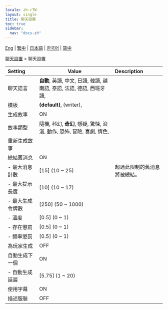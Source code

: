 ```yaml
---
locale: zh-rTW
layout: single
title: 聊天設置
toc: true
sidebar:
  nav: "docs-zh"
---
```

[Eng](/dancexr/menu/2025.4/chat/chat_settings) | [繁中](/tw/dancexr/menu/2025.4/chat/chat_settings) | [日本語](/jp/dancexr/menu/2025.4/chat/chat_settings) | [한국어](/kr/dancexr/menu/2025.4/chat/chat_settings) | [简中](/zh/dancexr/menu/2025.4/chat/chat_settings)

[聊天設置](../menu#聊天設置) > 聊天設置



| Setting | Value | Description |
| :--- | --- | :--- |
| 聊天語言 | **自動**, 英語, 中文, 日語, 韓語, 越南語, 泰語, 法語, 德語, 西班牙語,  |  |
| 模板 | **(default)**, (writer),  |  |
| 生成故事 | ON | 
| 故事類型 | 隨機, 科幻, **奇幻**, 懸疑, 驚悚, 浪漫, 動作, 恐怖, 冒險, 喜劇, 情色,  |  |
| 重新生成故事 || 
| 總結舊消息 | ON | 
|- 最大消息計數 | [15] (10 ~ 25) | 超過此限制的舊消息將被總結。
|- 最大提示長度 | [10] (10 ~ 17) | 
|- 最大生成令牌數 | [250] (50 ~ 1000) | 
|- 溫度 | [0.5] (0 ~ 1) | 
|- 存在懲罰 | [0.5] (0 ~ 1) | 
|- 頻率懲罰 | [0.5] (0 ~ 1) | 
| 為玩家生成 | OFF | 
| 自動生成下一個 | ON | 
|- 自動生成延遲 | [5.75] (1 ~ 20) | 
| 使用字幕 | ON | 
| 描述服裝 | OFF | 
